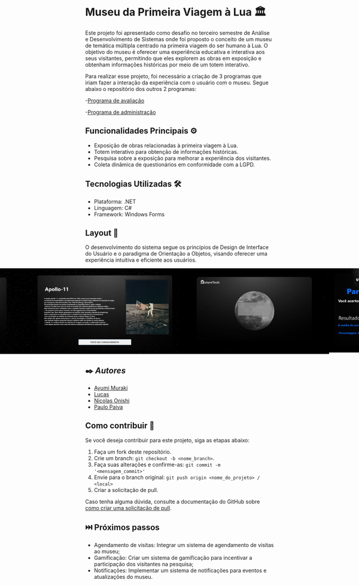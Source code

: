 # Museu da Primeira Viagem à Lua 🏛

Este projeto foi apresentado como desafio no terceiro semestre de Análise e Desenvolvimento de Sistemas onde foi proposto o conceito de um museu de temática múltipla centrado na primeira viagem do ser humano à Lua. O objetivo do museu é oferecer uma experiência educativa e interativa aos seus visitantes, permitindo que eles explorem as obras em exposição e obtenham informações históricas por meio de um totem interativo.

Para realizar esse projeto, foi necessário a criação de 3 programas que iriam fazer a interação da experiência com o usuário com o museu. Segue abaixo o repositório dos outros 2 programas:

-[Programa de avaliação](https://github.com/Paulopaiv/PIM-III-ADS-VISITANTE)

-[Programa de administração](https://github.com/Paulopaiv/PIM-III-ADS-ADM)



## Funcionalidades Principais ⚙️

- Exposição de obras relacionadas à primeira viagem à Lua.
- Totem interativo para obtenção de informações históricas.
- Pesquisa sobre a exposição para melhorar a experiência dos visitantes.
- Coleta dinâmica de questionários em conformidade com a LGPD.

## Tecnologias Utilizadas 🛠

- Plataforma: .NET
- Linguagem: C#
- Framework: Windows Forms

## Layout 🎨

<p>O desenvolvimento do sistema segue os princípios de Design de Interface do Usuário e o paradigma de Orientação a Objetos, visando oferecer uma experiência intuitiva e eficiente aos usuários.</p>

<p align="right" style="display: flex; align-items: flex-start; justify-content: center;">
  <img alt="questionario" title="questionario" src="./Assets/Questionario.svg" width="400px">
  <img alt="obra" title="obra" src="./Assets/Obra.svg" width="400px">
  <img alt="login" title="login" src="./Assets/Login.svg" width="400px">
  <img alt="obra" title="obra" src="./Assets/ResultadoQuestionario.svg" width="400px">
</p>



## ✒️ *Autores*

- [Ayumi Muraki](https://github.com/AyuMuraki)
- [Lucas](https://github.com/LucasCerione)
- [Nicolas Onishi](https://github.com/NicolasKonishi)
- [Paulo Paiva](https://github.com/Paulopaiv)

## Como contribuir 💪

Se você deseja contribuir para este projeto, siga as etapas abaixo:

1. Faça um fork deste repositório.
2. Crie um branch: `git checkout -b <nome_branch>`.
3. Faça suas alterações e confirme-as: `git commit -m '<mensagem_commit>'`
4. Envie para o branch original: `git push origin <nome_do_projeto> / <local>`
5. Criar a solicitação de pull.

Caso tenha alguma dúvida, consulte a documentação do GitHub sobre [como criar uma solicitação de pull](https://help.github.com/en/github/collaborating-with-issues-and-pull-requests/creating-a-pull-request).

## ⏭️ Próximos passos

- Agendamento de visitas: Integrar um sistema de agendamento de visitas ao museu;
- Gamificação: Criar um sistema de gamificação para incentivar a participação dos visitantes na pesquisa;
- Notificações: Implementar um sistema de notificações para eventos e atualizações do museu.
